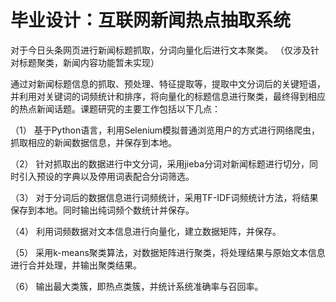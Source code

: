 # 毕业设计：互联网新闻热点抽取系统
对于今日头条网页进行新闻标题抓取，分词向量化后进行文本聚类。
（仅涉及针对标题聚类，新闻内容功能暂未实现）

通过对新闻标题信息的抓取、预处理、特征提取等，提取中文分词后的关键短语，并利用对关键词的词频统计和排序，将向量化的标题信息进行聚类，最终得到相应的热点新闻话题。课题研究的主要工作包括以下几点：

（1）	基于Python语言，利用Selenium模拟普通浏览用户的方式进行网络爬虫，抓取相应的新闻数据信息，并保存到本地。

（2）	针对抓取出的数据进行中文分词，采用jieba分词对新闻标题进行切分，同时引入预设的字典以及停用词表配合分词筛选。

（3）	对于分词后的数据信息进行词频统计，采用TF-IDF词频统计方法，将结果保存到本地。同时输出纯词频个数统计并保存。

（4）	利用词频数据对文本信息进行向量化，建立数据矩阵，并保存。

（5）	采用k-means聚类算法，对数据矩阵进行聚类，将处理结果与原始文本信息进行合并处理，并输出聚类结果。

（6）	输出最大类簇，即热点类簇，并统计系统准确率与召回率。


